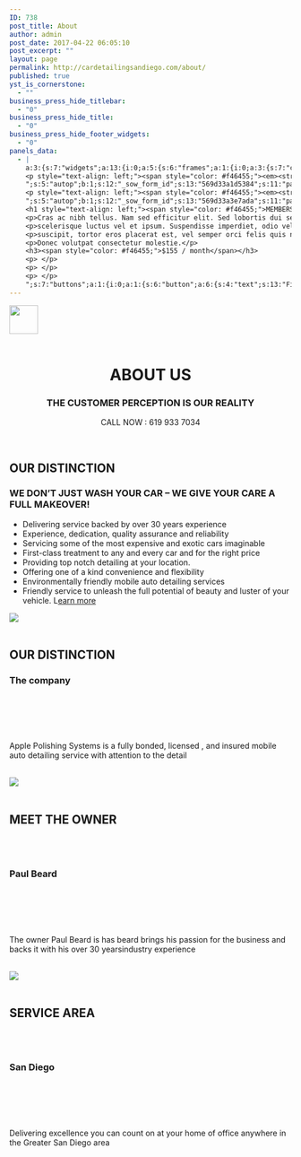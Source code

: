 ```yaml
---
ID: 738
post_title: About
author: admin
post_date: 2017-04-22 06:05:10
post_excerpt: ""
layout: page
permalink: http://cardetailingsandiego.com/about/
published: true
yst_is_cornerstone:
  - ""
business_press_hide_titlebar:
  - "0"
business_press_hide_title:
  - "0"
business_press_hide_footer_widgets:
  - "0"
panels_data:
  - |
    a:3:{s:7:"widgets";a:13:{i:0;a:5:{s:6:"frames";a:1:{i:0;a:3:{s:7:"content";s:154:"<h1 style="text-align: left;">WORK HARD, PLAY HARD</h1><h1 style="text-align: left;"><span style="color: #f46455;">LIVE STRONG</span></h1><p>[buttons]</p>";s:7:"buttons";a:1:{i:0;a:1:{s:6:"button";a:6:{s:4:"text";s:13:"Find out more";s:3:"url";s:66:"http://layouts.siteorigin.com/?post_type=layout&p=408&preview=true";s:11:"button_icon";a:4:{s:13:"icon_selected";s:0:"";s:10:"icon_color";b:0;s:4:"icon";i:0;s:24:"so_field_container_state";s:4:"open";}s:6:"design";a:11:{s:5:"align";s:4:"left";s:5:"theme";s:4:"wire";s:12:"button_color";s:7:"#ffffff";s:10:"text_color";s:7:"#f46455";s:5:"hover";b:1;s:9:"font_size";s:4:"1.15";s:8:"rounding";s:1:"0";s:7:"padding";s:1:"1";s:24:"so_field_container_state";s:4:"open";s:5:"width";s:3:"0px";s:4:"font";s:7:"default";}s:10:"attributes";a:5:{s:2:"id";s:0:"";s:5:"title";s:0:"";s:7:"onclick";s:0:"";s:24:"so_field_container_state";s:6:"closed";s:7:"classes";s:0:"";}s:10:"new_window";b:0;}}}s:10:"background";a:9:{s:5:"image";i:0;s:14:"image_fallback";s:91:"http://layouts.siteorigin.com/wp-content/uploads/2016/01/training-828741_1920.jpg#1920x1274";s:7:"opacity";i:50;s:5:"color";s:7:"#333333";s:3:"url";s:0:"";s:24:"so_field_container_state";s:4:"open";s:10:"new_window";b:0;s:6:"videos";a:0:{}s:10:"image_type";s:5:"cover";}}}s:8:"controls";a:7:{s:5:"speed";i:800;s:7:"timeout";i:8000;s:13:"nav_color_hex";s:7:"#FFFFFF";s:9:"nav_style";s:4:"thin";s:8:"nav_size";i:25;s:24:"so_field_container_state";s:4:"open";s:5:"swipe";b:0;}s:6:"design";a:13:{s:7:"padding";s:5:"300px";s:17:"extra_top_padding";s:3:"0px";s:13:"padding_sides";s:4:"20px";s:5:"width";s:6:"1280px";s:12:"heading_font";s:5:"Dosis";s:12:"heading_size";s:4:"50px";s:14:"heading_shadow";i:50;s:9:"text_size";s:4:"16px";s:24:"so_field_container_state";s:4:"open";s:6:"height";s:3:"0px";s:13:"heading_color";b:0;s:7:"fittext";b:0;s:10:"text_color";b:0;}s:12:"_sow_form_id";s:13:"569d2c646470d";s:11:"panels_info";a:7:{s:5:"class";s:29:"SiteOrigin_Widget_Hero_Widget";s:3:"raw";b:0;s:4:"grid";i:0;s:4:"cell";i:0;s:2:"id";i:0;s:9:"widget_id";s:36:"182d6b9f-9008-4966-92ff-72ee16ab535f";s:5:"style";a:1:{s:18:"background_display";s:4:"tile";}}}i:1;a:5:{s:6:"frames";a:1:{i:0;a:3:{s:7:"content";s:89:"<h1 style="text-align: right;">CONTROLLED</h1><h1 style="text-align: right;">WEIGHTS</h1>";s:10:"background";a:9:{s:5:"image";i:0;s:14:"image_fallback";s:88:"http://layouts.siteorigin.com/wp-content/uploads/2016/01/training-828760_640.jpg#640x425";s:7:"opacity";i:50;s:5:"color";s:7:"#333333";s:3:"url";s:0:"";s:24:"so_field_container_state";s:4:"open";s:10:"new_window";b:0;s:6:"videos";a:0:{}s:10:"image_type";s:5:"cover";}s:7:"buttons";a:0:{}}}s:8:"controls";a:7:{s:5:"speed";i:800;s:7:"timeout";i:8000;s:13:"nav_color_hex";s:7:"#FFFFFF";s:9:"nav_style";s:4:"thin";s:8:"nav_size";i:25;s:24:"so_field_container_state";s:4:"open";s:5:"swipe";b:0;}s:6:"design";a:13:{s:7:"padding";s:5:"100px";s:17:"extra_top_padding";s:3:"0px";s:13:"padding_sides";s:4:"20px";s:5:"width";s:6:"1280px";s:12:"heading_font";s:5:"Dosis";s:12:"heading_size";s:4:"25px";s:14:"heading_shadow";i:50;s:9:"text_size";s:4:"16px";s:24:"so_field_container_state";s:4:"open";s:6:"height";s:3:"0px";s:13:"heading_color";b:0;s:7:"fittext";b:0;s:10:"text_color";b:0;}s:12:"_sow_form_id";s:13:"569d303fd1c89";s:11:"panels_info";a:7:{s:5:"class";s:29:"SiteOrigin_Widget_Hero_Widget";s:3:"raw";b:0;s:4:"grid";i:1;s:4:"cell";i:0;s:2:"id";i:1;s:9:"widget_id";s:36:"491ea25f-4528-4275-a510-709db9fb928d";s:5:"style";a:1:{s:18:"background_display";s:4:"tile";}}}i:2;a:5:{s:5:"title";s:0:"";s:4:"text";s:405:"<p style="text-align: left;">Lorem ipsum dolor sit amet, consectetur adipiscing elit. Cras in finibus ex. Nullam rhoncus erat et elit imperdiet auctor. Praesent molestie quam in diam consectetur placerat. Aliquam ultrices elementum lacus ac dapibus. Curabitur vulputate lobortis sem et hendrerit.</p><p style="text-align: left;"><span style="color: #f46455;"><em><strong>Read More</strong></em></span></p>";s:5:"autop";b:1;s:12:"_sow_form_id";s:13:"569d327546420";s:11:"panels_info";a:7:{s:5:"class";s:31:"SiteOrigin_Widget_Editor_Widget";s:3:"raw";b:0;s:4:"grid";i:1;s:4:"cell";i:0;s:2:"id";i:2;s:9:"widget_id";s:36:"7763824e-7028-4264-a70d-15de9873bfcc";s:5:"style";a:1:{s:18:"background_display";s:4:"tile";}}}i:3;a:5:{s:6:"frames";a:1:{i:0;a:3:{s:7:"content";s:85:"<h1 style="text-align: center;">FREE</h1><h1 style="text-align: center;">WEIGHTS</h1>";s:10:"background";a:9:{s:5:"image";i:0;s:14:"image_fallback";s:88:"http://layouts.siteorigin.com/wp-content/uploads/2016/01/training-828726_640.jpg#640x425";s:7:"opacity";i:50;s:5:"color";s:7:"#333333";s:3:"url";s:0:"";s:24:"so_field_container_state";s:4:"open";s:10:"new_window";b:0;s:6:"videos";a:0:{}s:10:"image_type";s:5:"cover";}s:7:"buttons";a:0:{}}}s:8:"controls";a:7:{s:5:"speed";i:800;s:7:"timeout";i:8000;s:13:"nav_color_hex";s:7:"#FFFFFF";s:9:"nav_style";s:4:"thin";s:8:"nav_size";i:25;s:24:"so_field_container_state";s:4:"open";s:5:"swipe";b:0;}s:6:"design";a:13:{s:7:"padding";s:5:"100px";s:17:"extra_top_padding";s:3:"0px";s:13:"padding_sides";s:4:"20px";s:5:"width";s:6:"1280px";s:12:"heading_font";s:5:"Dosis";s:12:"heading_size";s:4:"25px";s:14:"heading_shadow";i:50;s:9:"text_size";s:4:"16px";s:24:"so_field_container_state";s:4:"open";s:6:"height";s:3:"0px";s:13:"heading_color";b:0;s:7:"fittext";b:0;s:10:"text_color";b:0;}s:12:"_sow_form_id";s:13:"569d31dc2d28e";s:11:"panels_info";a:7:{s:5:"class";s:29:"SiteOrigin_Widget_Hero_Widget";s:3:"raw";b:0;s:4:"grid";i:1;s:4:"cell";i:1;s:2:"id";i:3;s:9:"widget_id";s:36:"089f11cf-4f47-454d-8b89-81f680d039f9";s:5:"style";a:1:{s:18:"background_display";s:4:"tile";}}}i:4;a:5:{s:5:"title";s:0:"";s:4:"text";s:407:"<p style="text-align: left;">Lorem ipsum dolor sit amet, consectetur adipiscing elit. Cras in finibus ex. Nullam rhoncus erat et elit imperdiet auctor. Praesent molestie quam in diam consectetur placerat. Aliquam ultrices elementum lacus ac dapibus. Curabitur vulputate lobortis sem et hendrerit.</p>
    <p style="text-align: left;"><span style="color: #f46455;"><em><strong>Read More</strong></em></span></p>
    ";s:5:"autop";b:1;s:12:"_sow_form_id";s:13:"569d33a1d5384";s:11:"panels_info";a:7:{s:5:"class";s:31:"SiteOrigin_Widget_Editor_Widget";s:3:"raw";b:0;s:4:"grid";i:1;s:4:"cell";i:1;s:2:"id";i:4;s:9:"widget_id";s:36:"246881e6-2343-438c-8377-9422cbac661b";s:5:"style";a:1:{s:18:"background_display";s:4:"tile";}}}i:5;a:5:{s:6:"frames";a:1:{i:0;a:3:{s:7:"content";s:88:"<h1 style="text-align: right;">CROSS</h1><h1 style="text-align: right;">FIT CLASSES</h1>";s:10:"background";a:9:{s:5:"image";i:0;s:14:"image_fallback";s:88:"http://layouts.siteorigin.com/wp-content/uploads/2016/01/training-828764_640.jpg#640x427";s:7:"opacity";i:50;s:5:"color";s:7:"#333333";s:3:"url";s:0:"";s:24:"so_field_container_state";s:4:"open";s:10:"new_window";b:0;s:6:"videos";a:0:{}s:10:"image_type";s:5:"cover";}s:7:"buttons";a:0:{}}}s:8:"controls";a:7:{s:5:"speed";i:800;s:7:"timeout";i:8000;s:13:"nav_color_hex";s:7:"#FFFFFF";s:9:"nav_style";s:4:"thin";s:8:"nav_size";i:25;s:24:"so_field_container_state";s:4:"open";s:5:"swipe";b:0;}s:6:"design";a:13:{s:7:"padding";s:5:"100px";s:17:"extra_top_padding";s:3:"0px";s:13:"padding_sides";s:4:"20px";s:5:"width";s:6:"1280px";s:12:"heading_font";s:5:"Dosis";s:12:"heading_size";s:4:"25px";s:14:"heading_shadow";i:50;s:9:"text_size";s:4:"16px";s:24:"so_field_container_state";s:4:"open";s:6:"height";s:3:"0px";s:13:"heading_color";b:0;s:7:"fittext";b:0;s:10:"text_color";b:0;}s:12:"_sow_form_id";s:13:"569d322bb4731";s:11:"panels_info";a:7:{s:5:"class";s:29:"SiteOrigin_Widget_Hero_Widget";s:3:"raw";b:0;s:4:"grid";i:1;s:4:"cell";i:2;s:2:"id";i:5;s:9:"widget_id";s:36:"9ead1c73-15a9-4076-af58-f09580792b27";s:5:"style";a:1:{s:18:"background_display";s:4:"tile";}}}i:6;a:5:{s:5:"title";s:0:"";s:4:"text";s:407:"<p style="text-align: left;">Lorem ipsum dolor sit amet, consectetur adipiscing elit. Cras in finibus ex. Nullam rhoncus erat et elit imperdiet auctor. Praesent molestie quam in diam consectetur placerat. Aliquam ultrices elementum lacus ac dapibus. Curabitur vulputate lobortis sem et hendrerit.</p>
    <p style="text-align: left;"><span style="color: #f46455;"><em><strong>Read More</strong></em></span></p>
    ";s:5:"autop";b:1;s:12:"_sow_form_id";s:13:"569d33a3e7ada";s:11:"panels_info";a:7:{s:5:"class";s:31:"SiteOrigin_Widget_Editor_Widget";s:3:"raw";b:0;s:4:"grid";i:1;s:4:"cell";i:2;s:2:"id";i:6;s:9:"widget_id";s:36:"d4e859c1-e820-4f5b-8187-70ecc4649a39";s:5:"style";a:1:{s:18:"background_display";s:4:"tile";}}}i:7;a:5:{s:6:"frames";a:1:{i:0;a:3:{s:7:"content";s:472:"<h1>CHEK OUT OUR</h1>
    <h1 style="text-align: left;"><span style="color: #f46455;">MEMBERSHIP</span></h1>
    <p>Cras ac nibh tellus. Nam sed efficitur elit. Sed lobortis dui sed odio</p>
    <p>scelerisque luctus vel et ipsum. Suspendisse imperdiet, odio vel aliquam</p>
    <p>suscipit, tortor eros placerat est, vel semper orci felis quis nisl.</p>
    <p>Donec volutpat consectetur molestie.</p>
    <h3><span style="color: #f46455;">$155 / month</span></h3>
    <p> </p>
    <p> </p>
    <p> </p>
    ";s:7:"buttons";a:1:{i:0;a:1:{s:6:"button";a:6:{s:4:"text";s:13:"Find out more";s:3:"url";s:66:"http://layouts.siteorigin.com/?post_type=layout&p=408&preview=true";s:11:"button_icon";a:4:{s:13:"icon_selected";s:0:"";s:10:"icon_color";b:0;s:4:"icon";i:0;s:24:"so_field_container_state";s:4:"open";}s:6:"design";a:11:{s:5:"align";s:4:"left";s:5:"theme";s:4:"wire";s:12:"button_color";s:7:"#ffffff";s:10:"text_color";s:7:"#f46455";s:5:"hover";b:1;s:9:"font_size";s:4:"1.15";s:8:"rounding";s:1:"0";s:7:"padding";s:1:"1";s:24:"so_field_container_state";s:4:"open";s:5:"width";s:3:"0px";s:4:"font";s:7:"default";}s:10:"attributes";a:5:{s:2:"id";s:0:"";s:5:"title";s:0:"";s:7:"onclick";s:0:"";s:24:"so_field_container_state";s:6:"closed";s:7:"classes";s:0:"";}s:10:"new_window";b:0;}}}s:10:"background";a:9:{s:5:"image";i:0;s:14:"image_fallback";s:91:"http://layouts.siteorigin.com/wp-content/uploads/2016/01/training-828732_1920.jpg#1920x1275";s:7:"opacity";i:50;s:5:"color";s:7:"#333333";s:3:"url";s:0:"";s:24:"so_field_container_state";s:4:"open";s:10:"new_window";b:0;s:6:"videos";a:0:{}s:10:"image_type";s:5:"cover";}}}s:8:"controls";a:7:{s:5:"speed";i:800;s:7:"timeout";i:8000;s:13:"nav_color_hex";s:7:"#FFFFFF";s:9:"nav_style";s:4:"thin";s:8:"nav_size";i:25;s:24:"so_field_container_state";s:4:"open";s:5:"swipe";b:0;}s:6:"design";a:13:{s:7:"padding";s:5:"100px";s:17:"extra_top_padding";s:3:"0px";s:13:"padding_sides";s:4:"20px";s:5:"width";s:6:"1280px";s:12:"heading_font";s:5:"Dosis";s:12:"heading_size";s:4:"50px";s:14:"heading_shadow";i:50;s:9:"text_size";s:4:"16px";s:24:"so_field_container_state";s:4:"open";s:6:"height";s:3:"0px";s:13:"heading_color";b:0;s:7:"fittext";b:0;s:10:"text_color";b:0;}s:12:"_sow_form_id";s:13:"569d3743f02af";s:11:"panels_info";a:7:{s:5:"class";s:29:"SiteOrigin_Widget_Hero_Widget";s:3:"raw";b:0;s:4:"grid";i:2;s:4:"cell";i:0;s:2:"id";i:7;s:9:"widget_id";s:36:"0b01c2db-3f3d-4b1c-973b-832f6d1a66c9";s:5:"style";a:1:{s:18:"background_display";s:4:"tile";}}}i:8;a:7:{s:8:"headline";a:12:{s:4:"text";s:20:"OUR SERVICES INCLUDE";s:3:"tag";s:2:"h1";s:4:"font";s:9:"Dosis:600";s:5:"color";s:7:"#333333";s:5:"align";s:6:"center";s:24:"so_field_container_state";s:4:"open";s:15:"destination_url";s:0:"";s:10:"new_window";b:0;s:11:"hover_color";b:0;s:9:"font_size";s:3:"0px";s:11:"line_height";s:3:"0px";s:6:"margin";s:3:"0px";}s:12:"sub_headline";a:12:{s:4:"text";s:0:"";s:3:"tag";s:2:"h3";s:4:"font";s:7:"default";s:5:"color";s:7:"#000000";s:5:"align";s:6:"center";s:24:"so_field_container_state";s:4:"open";s:15:"destination_url";s:0:"";s:10:"new_window";b:0;s:11:"hover_color";b:0;s:9:"font_size";s:3:"0px";s:11:"line_height";s:3:"0px";s:6:"margin";s:3:"0px";}s:7:"divider";a:8:{s:5:"style";s:4:"none";s:6:"weight";s:4:"thin";s:5:"color";s:7:"#EEEEEE";s:24:"so_field_container_state";s:4:"open";s:9:"thickness";i:0;s:5:"align";s:6:"center";s:5:"width";s:2:"0%";s:6:"margin";s:3:"0px";}s:12:"_sow_form_id";s:13:"569d34401b6b7";s:5:"order";a:0:{}s:7:"fittext";b:0;s:11:"panels_info";a:7:{s:5:"class";s:33:"SiteOrigin_Widget_Headline_Widget";s:3:"raw";b:0;s:4:"grid";i:3;s:4:"cell";i:0;s:2:"id";i:8;s:9:"widget_id";s:36:"d9cfd5e2-162b-4b74-ae5a-c661995717fb";s:5:"style";a:1:{s:18:"background_display";s:4:"tile";}}}i:9;a:12:{s:8:"features";a:6:{i:0;a:10:{s:15:"container_color";s:7:"#404040";s:4:"icon";s:17:"fontawesome-check";s:10:"icon_color";s:7:"#333333";s:10:"icon_image";i:0;s:5:"title";s:25:"Body sculpturing programs";s:4:"text";s:199:"Vestibulum lobortis odio sit amet tempus laoreet. Donec accumsan eros quis condimentum rhoncus. Curabitur sodales cursus mi sed varius. Aenean vitae diam porta, laoreet ante gravida, efficitur justo.";s:9:"more_text";s:0:"";s:8:"more_url";s:0:"";s:10:"icon_title";s:0:"";s:15:"icon_image_size";b:0;}i:1;a:10:{s:15:"container_color";s:7:"#404040";s:4:"icon";s:17:"fontawesome-check";s:10:"icon_color";s:7:"#333333";s:10:"icon_image";i:0;s:5:"title";s:22:"Weight gaining program";s:4:"text";s:199:"Vestibulum lobortis odio sit amet tempus laoreet. Donec accumsan eros quis condimentum rhoncus. Curabitur sodales cursus mi sed varius. Aenean vitae diam porta, laoreet ante gravida, efficitur justo.";s:9:"more_text";s:0:"";s:8:"more_url";s:0:"";s:10:"icon_title";s:0:"";s:15:"icon_image_size";b:0;}i:2;a:10:{s:15:"container_color";s:7:"#404040";s:4:"icon";s:17:"fontawesome-check";s:10:"icon_color";s:7:"#333333";s:10:"icon_image";i:0;s:5:"title";s:21:"Boxing sports classes";s:4:"text";s:199:"Vestibulum lobortis odio sit amet tempus laoreet. Donec accumsan eros quis condimentum rhoncus. Curabitur sodales cursus mi sed varius. Aenean vitae diam porta, laoreet ante gravida, efficitur justo.";s:9:"more_text";s:0:"";s:8:"more_url";s:0:"";s:10:"icon_title";s:0:"";s:15:"icon_image_size";b:0;}i:3;a:10:{s:15:"container_color";s:7:"#404040";s:4:"icon";s:17:"fontawesome-check";s:10:"icon_color";s:7:"#333333";s:10:"icon_image";i:0;s:5:"title";s:23:"Cardio training program";s:4:"text";s:199:"Vestibulum lobortis odio sit amet tempus laoreet. Donec accumsan eros quis condimentum rhoncus. Curabitur sodales cursus mi sed varius. Aenean vitae diam porta, laoreet ante gravida, efficitur justo.";s:9:"more_text";s:0:"";s:8:"more_url";s:0:"";s:10:"icon_title";s:0:"";s:15:"icon_image_size";b:0;}i:4;a:10:{s:15:"container_color";s:7:"#404040";s:4:"icon";s:17:"fontawesome-check";s:10:"icon_color";s:7:"#333333";s:10:"icon_image";i:0;s:5:"title";s:19:"Healthy eating plan";s:4:"text";s:199:"Vestibulum lobortis odio sit amet tempus laoreet. Donec accumsan eros quis condimentum rhoncus. Curabitur sodales cursus mi sed varius. Aenean vitae diam porta, laoreet ante gravida, efficitur justo.";s:9:"more_text";s:0:"";s:8:"more_url";s:0:"";s:10:"icon_title";s:0:"";s:15:"icon_image_size";b:0;}i:5;a:10:{s:15:"container_color";s:7:"#404040";s:4:"icon";s:17:"fontawesome-check";s:10:"icon_color";s:7:"#333333";s:10:"icon_image";i:0;s:5:"title";s:23:"Weight reducing program";s:4:"text";s:199:"Vestibulum lobortis odio sit amet tempus laoreet. Donec accumsan eros quis condimentum rhoncus. Curabitur sodales cursus mi sed varius. Aenean vitae diam porta, laoreet ante gravida, efficitur justo.";s:9:"more_text";s:0:"";s:8:"more_url";s:0:"";s:10:"icon_title";s:0:"";s:15:"icon_image_size";b:0;}}s:15:"container_shape";s:0:"";s:14:"container_size";s:4:"84px";s:9:"icon_size";s:4:"48px";s:7:"per_row";i:3;s:10:"responsive";b:1;s:12:"_sow_form_id";s:13:"569d35145f2e0";s:10:"title_link";b:0;s:9:"icon_link";b:0;s:10:"new_window";b:0;s:5:"fonts";a:3:{s:13:"title_options";a:3:{s:4:"font";s:7:"default";s:4:"size";s:3:"0px";s:5:"color";b:0;}s:12:"text_options";a:3:{s:4:"font";s:7:"default";s:4:"size";s:3:"0px";s:5:"color";b:0;}s:17:"more_text_options";a:3:{s:4:"font";s:7:"default";s:4:"size";s:3:"0px";s:5:"color";b:0;}}s:11:"panels_info";a:7:{s:5:"class";s:33:"SiteOrigin_Widget_Features_Widget";s:3:"raw";b:0;s:4:"grid";i:3;s:4:"cell";i:0;s:2:"id";i:9;s:9:"widget_id";s:36:"4df53a22-f36d-4fd6-96f4-02c70d14193b";s:5:"style";a:1:{s:18:"background_display";s:4:"tile";}}}i:10;a:8:{s:10:"map_center";s:40:"45 High Level Road Green Point Cape Town";s:8:"settings";a:11:{s:8:"map_type";s:11:"interactive";s:5:"width";s:3:"640";s:6:"height";s:3:"480";s:4:"zoom";i:16;s:9:"draggable";b:1;s:24:"so_field_container_state";s:4:"open";s:11:"scroll_zoom";b:0;s:18:"disable_default_ui";b:0;s:13:"keep_centered";b:0;s:15:"destination_url";s:0:"";s:10:"new_window";b:0;}s:7:"markers";a:7:{s:16:"marker_at_center";b:1;s:11:"marker_icon";i:0;s:12:"info_display";s:5:"click";s:24:"so_field_container_state";s:6:"closed";s:17:"markers_draggable";b:0;s:16:"marker_positions";a:0:{}s:13:"info_multiple";b:0;}s:6:"styles";a:5:{s:12:"style_method";s:8:"raw_json";s:15:"styled_map_name";s:0:"";s:19:"raw_json_map_styles";s:1415:"[{"featureType":"all","elementType":"labels.text.fill","stylers":[{"saturation":36},{"color":"#000000"},{"lightness":40}]},{"featureType":"all","elementType":"labels.text.stroke","stylers":[{"visibility":"on"},{"color":"#000000"},{"lightness":16}]},{"featureType":"all","elementType":"labels.icon","stylers":[{"visibility":"off"}]},{"featureType":"administrative","elementType":"geometry.fill","stylers":[{"color":"#000000"},{"lightness":20}]},{"featureType":"administrative","elementType":"geometry.stroke","stylers":[{"color":"#000000"},{"lightness":17},{"weight":1.2}]},{"featureType":"landscape","elementType":"geometry","stylers":[{"color":"#000000"},{"lightness":20}]},{"featureType":"poi","elementType":"geometry","stylers":[{"color":"#000000"},{"lightness":21}]},{"featureType":"road.highway","elementType":"geometry.fill","stylers":[{"color":"#000000"},{"lightness":17}]},{"featureType":"road.highway","elementType":"geometry.stroke","stylers":[{"color":"#000000"},{"lightness":29},{"weight":0.2}]},{"featureType":"road.arterial","elementType":"geometry","stylers":[{"color":"#000000"},{"lightness":18}]},{"featureType":"road.local","elementType":"geometry","stylers":[{"color":"#000000"},{"lightness":16}]},{"featureType":"transit","elementType":"geometry","stylers":[{"color":"#000000"},{"lightness":19}]},{"featureType":"water","elementType":"geometry","stylers":[{"color":"#000000"},{"lightness":17}]}]";s:24:"so_field_container_state";s:4:"open";s:17:"custom_map_styles";a:0:{}}s:10:"directions";a:8:{s:6:"origin";s:0:"";s:11:"destination";s:0:"";s:11:"travel_mode";s:7:"driving";s:24:"so_field_container_state";s:6:"closed";s:14:"avoid_highways";b:0;s:11:"avoid_tolls";b:0;s:9:"waypoints";a:0:{}s:18:"optimize_waypoints";b:0;}s:15:"api_key_section";a:2:{s:7:"api_key";s:0:"";s:24:"so_field_container_state";s:6:"closed";}s:12:"_sow_form_id";s:13:"569d3d1ebd4ea";s:11:"panels_info";a:7:{s:5:"class";s:34:"SiteOrigin_Widget_GoogleMap_Widget";s:3:"raw";b:0;s:4:"grid";i:4;s:4:"cell";i:0;s:2:"id";i:10;s:9:"widget_id";s:36:"fc7751d6-686a-4588-9458-a4e04e6a879b";s:5:"style";a:1:{s:18:"background_display";s:4:"tile";}}}i:11;a:7:{s:8:"headline";a:12:{s:4:"text";s:34:"WANT TO PLAY HARD? COME FIND US AT";s:3:"tag";s:2:"h1";s:4:"font";s:9:"Dosis:600";s:5:"color";s:7:"#333333";s:5:"align";s:4:"left";s:24:"so_field_container_state";s:4:"open";s:15:"destination_url";s:0:"";s:10:"new_window";b:0;s:11:"hover_color";b:0;s:9:"font_size";s:3:"0px";s:11:"line_height";s:3:"0px";s:6:"margin";s:3:"0px";}s:12:"sub_headline";a:12:{s:4:"text";s:0:"";s:3:"tag";s:2:"h3";s:4:"font";s:7:"default";s:5:"color";s:7:"#000000";s:5:"align";s:6:"center";s:24:"so_field_container_state";s:4:"open";s:15:"destination_url";s:0:"";s:10:"new_window";b:0;s:11:"hover_color";b:0;s:9:"font_size";s:3:"0px";s:11:"line_height";s:3:"0px";s:6:"margin";s:3:"0px";}s:7:"divider";a:8:{s:5:"style";s:4:"none";s:6:"weight";s:4:"thin";s:5:"color";s:7:"#EEEEEE";s:24:"so_field_container_state";s:4:"open";s:9:"thickness";i:0;s:5:"align";s:6:"center";s:5:"width";s:2:"0%";s:6:"margin";s:3:"0px";}s:12:"_sow_form_id";s:13:"569d3f168b0b0";s:5:"order";a:0:{}s:7:"fittext";b:0;s:11:"panels_info";a:7:{s:5:"class";s:33:"SiteOrigin_Widget_Headline_Widget";s:3:"raw";b:0;s:4:"grid";i:4;s:4:"cell";i:1;s:2:"id";i:11;s:9:"widget_id";s:36:"f50ab87e-9d48-463e-a25e-8a8618cd6070";s:5:"style";a:2:{s:7:"padding";s:2:"4%";s:18:"background_display";s:4:"tile";}}}i:12;a:5:{s:5:"title";s:0:"";s:4:"text";s:503:"<p><span style="color: #ffffff;">Mauris in aliquam arcu, a dignissim erat. Aliquam nec maximus nulla. Aenean mi est, fermentum eu lorem sed, tempus eleifend tortor. Donec lacus magna, sodales quis eros sit amet, euismod malesuada turpis.</span></p><p><span style="color: #ffffff;">Postal adress: 45 Beach Road Moullie Point 8007 Cape Town South Africa</span></p><p><span style="color: #ffffff;">Phone: (021) 332-112-222</span></p><p><span style="color: #ffffff;">Email: playhard@example.com</span></p>";s:5:"autop";b:1;s:12:"_sow_form_id";s:13:"569d3e2d4807b";s:11:"panels_info";a:7:{s:5:"class";s:31:"SiteOrigin_Widget_Editor_Widget";s:3:"raw";b:0;s:4:"grid";i:4;s:4:"cell";i:1;s:2:"id";i:12;s:9:"widget_id";s:36:"6700d6d7-5218-468c-9ab0-6654cb644cd7";s:5:"style";a:2:{s:7:"padding";s:11:"0% 4% 0% 4%";s:18:"background_display";s:4:"tile";}}}}s:5:"grids";a:5:{i:0;a:2:{s:5:"cells";i:1;s:5:"style";a:2:{s:18:"background_display";s:4:"tile";s:11:"row_stretch";s:14:"full-stretched";}}i:1;a:2:{s:5:"cells";i:3;s:5:"style";a:2:{s:7:"padding";s:11:"2% 0% 5% 0%";s:18:"background_display";s:4:"tile";}}i:2;a:2:{s:5:"cells";i:1;s:5:"style";a:2:{s:18:"background_display";s:4:"tile";s:11:"row_stretch";s:14:"full-stretched";}}i:3;a:2:{s:5:"cells";i:1;s:5:"style";a:2:{s:7:"padding";s:11:"2% 0% 5% 0%";s:18:"background_display";s:4:"tile";}}i:4;a:2:{s:5:"cells";i:2;s:5:"style";a:4:{s:10:"background";s:7:"#f46455";s:18:"background_display";s:4:"tile";s:6:"gutter";s:3:"0px";s:11:"row_stretch";s:14:"full-stretched";}}}s:10:"grid_cells";a:8:{i:0;a:4:{s:4:"grid";i:0;s:5:"index";i:0;s:6:"weight";i:1;s:5:"style";a:0:{}}i:1;a:4:{s:4:"grid";i:1;s:5:"index";i:0;s:6:"weight";d:0.333333333333329984160542380777769722044467926025390625;s:5:"style";a:0:{}}i:2;a:4:{s:4:"grid";i:1;s:5:"index";i:1;s:6:"weight";d:0.333333333333329984160542380777769722044467926025390625;s:5:"style";a:0:{}}i:3;a:4:{s:4:"grid";i:1;s:5:"index";i:2;s:6:"weight";d:0.333333333333329984160542380777769722044467926025390625;s:5:"style";a:0:{}}i:4;a:4:{s:4:"grid";i:2;s:5:"index";i:0;s:6:"weight";i:1;s:5:"style";a:0:{}}i:5;a:4:{s:4:"grid";i:3;s:5:"index";i:0;s:6:"weight";i:1;s:5:"style";a:0:{}}i:6;a:4:{s:4:"grid";i:4;s:5:"index";i:0;s:6:"weight";d:0.6632462686569999821273313500569202005863189697265625;s:5:"style";a:0:{}}i:7;a:4:{s:4:"grid";i:4;s:5:"index";i:1;s:6:"weight";d:0.3367537313430000178726686499430797994136810302734375;s:5:"style";a:0:{}}}}
---
```

<div id="pl-738" class="panel-layout">
<div id="pg-738-0" class="panel-grid panel-has-style" data-style="{&quot;background&quot;:&quot;#f46455&quot;,&quot;background_display&quot;:&quot;tile&quot;,&quot;gutter&quot;:&quot;0px&quot;,&quot;row_stretch&quot;:&quot;full-stretched&quot;}">
<div class="siteorigin-panels-stretch panel-row-style panel-row-style-for-738-0" data-stretch-type="full-stretched">
<div id="pgc-738-0-0" class="panel-grid-cell" data-weight="0.663246268657">
<div id="panel-738-0-0-0" class="so-panel widget widget_sow-google-map panel-first-child panel-last-child" data-index="0" data-style="{&quot;background_display&quot;:&quot;tile&quot;}">
<div class="pic-side"></div>
<div class="text-side shrinker-parent">
<div class="vertical-aligner">
<div class="item-details preview-content-wrapper  multi">
<div class="draggable-div-holder"></div>
<div class="preview-content-holder shrinker-content effect-fadein">
<div class="preview-icon-holder Icon removable-parent order-handle"><img id="vbid-77df28e5-gtnahtzi" class="preview-element icon-source magic-circle-holder shrinkable-img  allow-mobile-hide aligncenter" src="https://lh3.googleusercontent.com/XgfmL-7H5_jhGGHh5SiXYOtGQVtR4Hn4UkCuielxVQm0yC2S-vf4RLe6sk6cxREnJt0__AM0BesxNpLfFA" width="51" height="51" data-menu-name="PREVIEW_ICON" data-width-before-shrink="80" /></div>
<br class="upper-line-break" />
<div class="preview-title-holder removable-parent order-handle">
<h1 id="vbid-77df28e5-obsllrq6" class="preview-element preview-title magic-circle-holder inner-page text-element quick-text-style-menu   allow-mobile-hide" style="text-align: center;" data-menu-name="PREVIEW_TITLE" data-orig-font-size="45">ABOUT US</h1>
</div>
<div class="preview-subtitle-holder removable-parent order-handle" style="text-align: center;">
<h3 id="vbid-77df28e5-hldxxn2r" class="preview-element preview-subtitle magic-circle-holder text-element quick-text-style-menu   allow-mobile-hide" data-menu-name="PREVIEW_SUBTITLE" data-orig-font-size="12">THE CUSTOMER PERCEPTION IS OUR REALITY</h3>
</div>
<div class="preview-body-holder removable-parent order-handle">
<div id="vbid-77df28e5-lmbiohzi" class="preview-element preview-body magic-circle-holder text-element quick-text-style-menu   allow-mobile-hide" data-menu-name="PREVIEW_BODY">
<p style="text-align: center;">CALL NOW : 619 933 7034</p>

<div class="pic-side"></div>
<div class="text-side shrinker-parent">
<div class="vertical-aligner">
<div class="item-details preview-content-wrapper  multi">
<div class="preview-content-holder shrinker-content"><br class="upper-line-break" />
<div class="preview-title-holder removable-parent order-handle">
<h2 id="vbid-77df28e5-h1q7vdnn" class="preview-element preview-title magic-circle-holder inner-page text-element quick-text-style-menu   allow-mobile-hide" data-menu-name="PREVIEW_TITLE" data-orig-font-size="20">OUR DISTINCTION</h2>
</div>
<div class="preview-subtitle-holder removable-parent order-handle">
<h3 id="vbid-77df28e5-eahirpla" class="preview-element preview-subtitle magic-circle-holder text-element quick-text-style-menu   allow-mobile-hide" data-menu-name="PREVIEW_SUBTITLE" data-orig-font-size="11">WE DON’T JUST WASH YOUR CAR – WE GIVE YOUR CARE A FULL MAKEOVER!</h3>
</div>
<div class="preview-body-holder removable-parent order-handle">
<div id="vbid-77df28e5-ose5uvy2" class="preview-element preview-body magic-circle-holder text-element quick-text-style-menu   allow-mobile-hide" data-menu-name="PREVIEW_BODY">
<ul>
 	<li>Delivering service backed by over 30 years experience</li>
 	<li>Experience, dedication, quality assurance and reliability</li>
 	<li>Servicing some of the most expensive and exotic cars imaginable</li>
 	<li>First-class treatment to any and every car and for the right price</li>
 	<li>Providing top notch detailing at your location.</li>
 	<li>Offering one of a kind convenience and flexibility</li>
 	<li>Environmentally friendly mobile auto detailing services</li>
 	<li>Friendly service to unleash the full potential of beauty and luster of your vehicle. L<a href="http://cardetailingsandiego.com/our_distinction" data-cke-saved-href="http://cardetailingsandiego.com/our_distinction">earn more</a></li>
</ul>
</div>
<div id="items-holder">
<div id="vbid-77df28e5-0m0qlrxo" class="sub item-box  page-box style-77df28e5-eqdfmwoe left-side top-side bottom-side" data-holder-type="page" data-child-type="STYLE" data-styleid="style-77df28e5-eqdfmwoe" data-preview-styleid="style-77df28e5-eqdfmwoe" data-preset-type-id="UNRESOLVED" data-row="1">
<div class="page-wrapper item-wrapper ">
<div class="item-content leaf multi_layout page content -container" data-self="vbid-77df28e5-0m0qlrxo" data-preview-style="style-77df28e5-eqdfmwoe" data-style="style-bcb38-bwz05fysvv" data-orig-thumb-height="" data-orig-thumb-width="" data-vbid="vbid-77df28e5-0m0qlrxo" data-bgimg="">
<div class="multi-container preview image-cover">
<div class="Picture item-preview">
<div class="preview-image-holder">
<div id="no-image" class="background-image-div preview-element image-source magic-circle-holder unfold-left load-high-res" data-menu-name="BACKGROUND_IMAGE"></div>
<div class="helper-div middle-center">
<div class="pic-side"></div>
<div class="text-side shrinker-parent">
<div class="vertical-aligner">
<div class="item-details preview-content-wrapper  multi">
<div class="preview-content-holder shrinker-content">
<div class="preview-icon-holder Icon removable-parent order-handle"><img id="vbid-77df28e5-k9bfdpfw" class="preview-element icon-source magic-circle-holder shrinkable-img  allow-mobile-hide" src="https://lh3.googleusercontent.com/aR3SvoaqxEOF88WUmWMOkaQL1G8lHT0U-6LYmRP1gZRfEJdAqpB8W3sRudG_XjzfkXkkGi4heYL41atJ-Q" data-menu-name="PREVIEW_ICON" data-width-before-shrink="40" /></div>
<br class="upper-line-break" />
<div class="preview-title-holder removable-parent order-handle">
<h2 id="vbid-77df28e5-pffs8b3c" class="preview-element preview-title magic-circle-holder inner-page text-element quick-text-style-menu   allow-mobile-hide" data-menu-name="PREVIEW_TITLE" data-orig-font-size="16">OUR DISTINCTION</h2>
</div>
<div class="preview-subtitle-holder removable-parent order-handle">
<h3 id="vbid-77df28e5-kfribhdj" class="preview-element preview-subtitle magic-circle-holder text-element quick-text-style-menu   allow-mobile-hide" data-menu-name="PREVIEW_SUBTITLE" data-orig-font-size="12">The company</h3>
</div>
<br class="lower-line-break" /><br class="upper-line-break" />
<div class="preview-divider-holder removable-parent order-handle"></div>
<br class="lower-line-break" /><br class="upper-line-break" />
<div class="preview-body-holder removable-parent order-handle">
<div id="vbid-77df28e5-wbcmhznq" class="preview-element preview-body magic-circle-holder text-element quick-text-style-menu   allow-mobile-hide" data-menu-name="PREVIEW_BODY">

Apple Polishing Systems is a fully bonded, licensed , and insured mobile auto detailing service with attention to the detail

</div>
</div>
<br class="lower-line-break" />
<div class="element-placeholder" data-elementtype="PRICE"></div>
<div class="preview-form order-handle"></div>
<div class="preview-item-links order-handle "></div>
<div class="element-placeholder" data-elementtype="SOCIAL"></div>
</div>
</div>
</div>
</div>
</div>
</div>
</div>
</div>
</div>
</div>
</div>
<div id="vbid-77df28e5-bnm1tvdr" class="sub item-box  page-box style-77df28e5-eqdfmwoe top-side bottom-side" data-holder-type="page" data-child-type="STYLE" data-styleid="style-77df28e5-eqdfmwoe" data-preview-styleid="style-77df28e5-eqdfmwoe" data-preset-type-id="UNRESOLVED" data-row="1">
<div class="page-wrapper item-wrapper ">
<div class="item-content leaf multi_layout page content -container" data-self="vbid-77df28e5-bnm1tvdr" data-preview-style="style-77df28e5-eqdfmwoe" data-style="style-bcb38-bwz05fysvv" data-orig-thumb-height="" data-orig-thumb-width="" data-vbid="vbid-77df28e5-bnm1tvdr" data-bgimg="">
<div class="multi-container preview image-cover">
<div class="Picture item-preview">
<div class="preview-image-holder">
<div id="no-image" class="background-image-div preview-element image-source magic-circle-holder unfold-left load-high-res" data-menu-name="BACKGROUND_IMAGE"></div>
<div class="helper-div middle-center">
<div class="pic-side"></div>
<div class="text-side shrinker-parent">
<div class="vertical-aligner">
<div class="item-details preview-content-wrapper  multi">
<div class="preview-content-holder shrinker-content">
<div class="preview-icon-holder Icon removable-parent order-handle"><img id="vbid-77df28e5-ci3uhi56" class="preview-element icon-source magic-circle-holder shrinkable-img  allow-mobile-hide" src="https://lh3.googleusercontent.com/slfw7ic2QvnSWwk6z7QRLNjPOmiXFcy_Zaw7aACIOGGMBI3kBlPGWW_L-0eBqiIvujii2vokVwK9fM4qo8g" data-menu-name="PREVIEW_ICON" data-width-before-shrink="40" /></div>
<br class="upper-line-break" />
<div class="preview-title-holder removable-parent order-handle">
<h2 id="vbid-77df28e5-abk4rxrv" class="preview-element preview-title magic-circle-holder inner-page text-element quick-text-style-menu   allow-mobile-hide" data-menu-name="PREVIEW_TITLE" data-orig-font-size="16">MEET THE OWNER</h2>
</div>
<br class="lower-line-break" /><br class="upper-line-break" />
<div class="preview-subtitle-holder removable-parent order-handle">
<h3 id="vbid-77df28e5-ioiyz2ni" class="preview-element preview-subtitle magic-circle-holder text-element quick-text-style-menu   allow-mobile-hide" data-menu-name="PREVIEW_SUBTITLE" data-orig-font-size="12">Paul Beard</h3>
</div>
<br class="lower-line-break" /><br class="upper-line-break" />
<div class="preview-divider-holder removable-parent order-handle"></div>
<br class="lower-line-break" /><br class="upper-line-break" />
<div class="preview-body-holder removable-parent order-handle">
<div id="vbid-77df28e5-aosfznrb" class="preview-element preview-body magic-circle-holder text-element quick-text-style-menu   allow-mobile-hide" data-menu-name="PREVIEW_BODY">

The owner Paul Beard is has beard brings his passion for the business and backs it with his over 30 yearsindustry experience

</div>
</div>
<br class="lower-line-break" />
<div class="element-placeholder" data-elementtype="PRICE"></div>
<div class="preview-form order-handle"></div>
<div class="preview-item-links order-handle "></div>
<div class="element-placeholder" data-elementtype="SOCIAL"></div>
</div>
</div>
</div>
</div>
</div>
</div>
</div>
</div>
</div>
</div>
</div>
<div id="vbid-77df28e5-c0lnarxv" class="sub item-box  page-box style-77df28e5-eqdfmwoe right-side top-side bottom-side" data-holder-type="page" data-child-type="STYLE" data-styleid="style-77df28e5-eqdfmwoe" data-preview-styleid="style-77df28e5-eqdfmwoe" data-preset-type-id="UNRESOLVED" data-row="1">
<div class="page-wrapper item-wrapper ">
<div class="item-content leaf multi_layout page content -container" data-self="vbid-77df28e5-c0lnarxv" data-preview-style="style-77df28e5-eqdfmwoe" data-style="style-bcb38-bwz05fysvv" data-orig-thumb-height="" data-orig-thumb-width="" data-vbid="vbid-77df28e5-c0lnarxv" data-bgimg="">
<div class="multi-container preview image-cover">
<div class="Picture item-preview">
<div class="preview-image-holder">
<div id="no-image" class="background-image-div preview-element image-source magic-circle-holder unfold-left load-high-res" data-menu-name="BACKGROUND_IMAGE"></div>
<div class="helper-div middle-center">
<div class="pic-side"></div>
<div class="text-side shrinker-parent">
<div class="vertical-aligner">
<div class="item-details preview-content-wrapper  multi">
<div class="preview-content-holder shrinker-content">
<div class="preview-icon-holder Icon removable-parent order-handle"><img id="vbid-77df28e5-apqwkm0a" class="preview-element icon-source magic-circle-holder shrinkable-img  allow-mobile-hide" src="https://lh3.googleusercontent.com/l0pLQaLIjZJhQ79bzf3fnlVmwWY58gEcBx3pCb9mBfr30NEyHq-AYX6yre_qGp9Mrntt2iH-_P8dWKQi" data-menu-name="PREVIEW_ICON" data-width-before-shrink="40" /></div>
<br class="upper-line-break" />
<div class="preview-title-holder removable-parent order-handle">
<h2 id="vbid-77df28e5-mbr0hngh" class="preview-element preview-title magic-circle-holder inner-page text-element quick-text-style-menu   allow-mobile-hide" data-menu-name="PREVIEW_TITLE" data-orig-font-size="16">SERVICE AREA</h2>
</div>
<br class="lower-line-break" /><br class="upper-line-break" />
<div class="preview-subtitle-holder removable-parent order-handle">
<h3 id="vbid-77df28e5-fsx5qi7z" class="preview-element preview-subtitle magic-circle-holder text-element quick-text-style-menu   allow-mobile-hide" data-menu-name="PREVIEW_SUBTITLE" data-orig-font-size="12">San Diego</h3>
</div>
<br class="lower-line-break" /><br class="upper-line-break" />
<div class="preview-divider-holder removable-parent order-handle"></div>
<br class="lower-line-break" /><br class="upper-line-break" />
<div class="preview-body-holder removable-parent order-handle">
<div id="vbid-77df28e5-fxxa2gaa" class="preview-element preview-body magic-circle-holder text-element quick-text-style-menu   allow-mobile-hide" data-menu-name="PREVIEW_BODY">

Delivering excellence you can count on at your home of office anywhere in the Greater San Diego area

</div>
</div>
</div>
</div>
</div>
</div>
</div>
</div>
</div>
</div>
</div>
</div>
</div>
</div>
</div>
</div>
</div>
</div>
</div>
</div>
</div>
</div>
</div>
</div>
</div>
</div>
</div>
</div>
</div>
</div>
